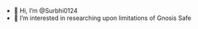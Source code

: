 - 👋 Hi, I’m @Surbhi0124
- 👀 I’m interested in researching upon limitations of Gnosis Safe


<!---
Surbhi0124/Surbhi0124 is a ✨ special ✨ repository because its `README.md` (this file) appears on your GitHub profile.
You can click the Preview link to take a look at your changes.
--->
